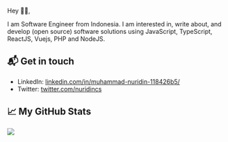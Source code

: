 Hey 👋🏻,

I am Software Engineer from Indonesia. I am interested in, write about, and develop (open source) software solutions
using JavaScript, TypeScript, ReactJS, Vuejs, PHP and NodeJS.

<!-- You can see what I am currently up to on [nuridincs.site][1]. -->

## 📬 Get in touch

<!-- - Web: [nuridincs.me][1] -->
- LinkedIn: [linkedin.com/in/muhammad-nuridin-118426b5/][2]
- Twitter: [twitter.com/nuridincs][3]

## &#x1f4c8; My GitHub Stats

<a href="https://github.com/nuridincs/nuridincs">
  <img align="center" src="https://github-readme-stats.vercel.app/api/top-langs/?username=nuridincs&hide=java,html&title_color=000000&text_color=000000" />
</a>

<!-- <a href="https://github.com/nuridincs/nuridincs">
  <img align="center" src="https://github-readme-stats.vercel.app/api?username=nuridincs&show_icons=true&line_height=27&count_private=true&title_color=000000&text_color=000000&icon_color=FAC051" alt="nuridincs's GitHub Stats" />
</a> -->

[1]: https://jalankluar.com
[2]: https://www.linkedin.com/in/muhammad-nuridin-118426b5/
[3]: https://twitter.com/nuridincs
